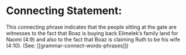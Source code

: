 # Connecting Statement:

This connecting phrase indicates that the people sitting at the gate are witnesses to the fact that Boaz is buying back Elimelek’s family land for Naomi (4:9) and also to the fact that Boaz is claiming Ruth to be his wife (4:10). (See: [[grammar-connect-words-phrases]])